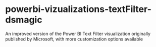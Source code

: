 # powerbi-vizualizations-textFilter-dsmagic
An improved version of the Power BI Text Filter visualization originally published by Microsoft, with more customization options available

